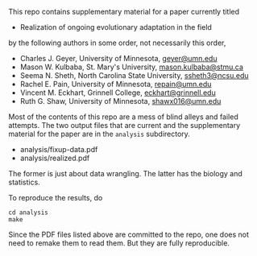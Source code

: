 This repo contains supplementary material for a paper currently titled

 * Realization of ongoing evolutionary adaptation in the field

by the following authors in some order, not necessarily this order,

 * Charles J. Geyer, University of Minnesota, geyer@umn.edu
 * Mason W. Kulbaba, St. Mary's University, mason.kulbaba@stmu.ca
 * Seema N. Sheth, North Carolina State University, ssheth3@ncsu.edu
 * Rachel E. Pain, University of Minnesota, repain@umn.edu
 * Vincent M. Eckhart, Grinnell College, eckhart@grinnell.edu
 * Ruth G. Shaw, University of Minnesota, shawx016@umn.edu

Most of the contents of this repo are a mess of blind alleys and failed
attempts.  The two output files that are current and the supplementary
material for the paper are in the `analysis` subdirectory.

 * analysis/fixup-data.pdf
 * analysis/realized.pdf

The former is just about data wrangling.  The latter has the biology and
statistics.

To reproduce the results, do
```
cd analysis
make
```

Since the PDF files listed above are committed to the repo, one does not
need to remake them to read them.  But they are fully reproducible.
